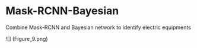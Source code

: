 # Mask-RCNN-Bayesian
Combine Mask-RCNN and Bayesian network to identify electric equipments


![] (Figure_9.png)
